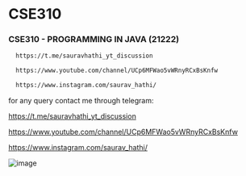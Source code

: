 # CSE310
### CSE310 - PROGRAMMING IN JAVA (21222)
```bash
  https://t.me/sauravhathi_yt_discussion
```

```bash
  https://www.youtube.com/channel/UCp6MFWao5vWRnyRCxBsKnfw
```

```bash
  https://www.instagram.com/saurav_hathi/
```

for any query contact me through telegram:

https://t.me/sauravhathi_yt_discussion

https://www.youtube.com/channel/UCp6MFWao5vWRnyRCxBsKnfw

https://www.instagram.com/saurav_hathi/

![image](https://user-images.githubusercontent.com/61316762/154223659-99f34b21-9ced-4022-9933-5462919fe39b.png)


